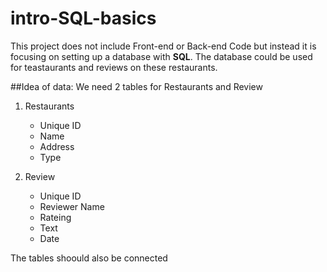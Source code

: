 # intro-SQL-basics
This project does not include Front-end or Back-end Code but instead it is focusing on setting up a database with **SQL**.
The database could be used for teastaurants and reviews on these restaurants.

##Idea of data:
We need 2 tables for Restaurants and Review
1. Restaurants
   - Unique ID
   - Name
   - Address
   - Type

2. Review
   - Unique ID
   - Reviewer Name
   - Rateing
   - Text
   - Date

The tables shoould also be connected
